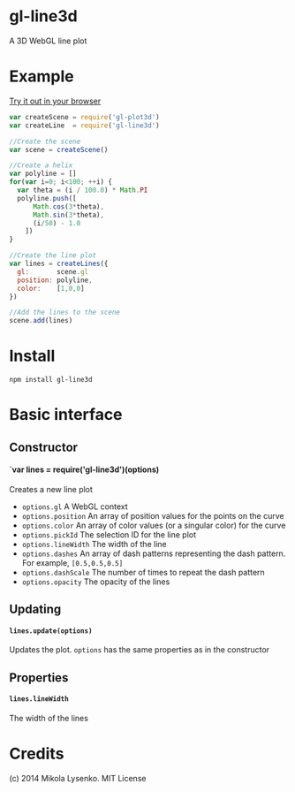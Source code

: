gl-line3d
============
A 3D WebGL line plot

# Example

[Try it out in your browser](http://gl-vis.github.io/gl-line3d)

```javascript
var createScene = require('gl-plot3d')
var createLine  = require('gl-line3d')

//Create the scene
var scene = createScene()

//Create a helix
var polyline = []
for(var i=0; i<100; ++i) {
  var theta = (i / 100.0) * Math.PI
  polyline.push([
      Math.cos(3*theta),
      Math.sin(3*theta),
      (i/50) - 1.0
    ])
}

//Create the line plot
var lines = createLines({
  gl:       scene.gl
  position: polyline,
  color:    [1,0,0]
})

//Add the lines to the scene
scene.add(lines)
```

# Install

```
npm install gl-line3d
```

# Basic interface

## Constructor

#### `var lines = require('gl-line3d')(options)
Creates a new line plot

* `options.gl` A WebGL context
* `options.position` An array of position values for the points on the curve
* `options.color` An array of color values (or a singular color) for the curve
* `options.pickId` The selection ID for the line plot
* `options.lineWidth` The width of the line
* `options.dashes` An array of dash patterns representing the dash pattern.  For example, `[0.5,0.5,0.5]`
* `options.dashScale` The number of times to repeat the dash pattern
* `options.opacity` The opacity of the lines

## Updating

#### `lines.update(options)`
Updates the plot.  `options` has the same properties as in the constructor

## Properties

#### `lines.lineWidth`
The width of the lines

# Credits
(c) 2014 Mikola Lysenko. MIT License